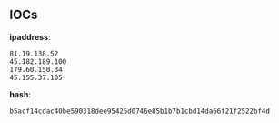 
## IOCs

__ipaddress__:

```text
81.19.138.52
45.182.189.100
179.60.150.34
45.155.37.105
```
__hash__:

```text
b5acf14cdac40be590318dee95425d0746e85b1b7b1cbd14da66f21f2522bf4d
```